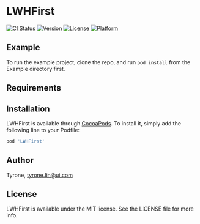 # LWHFirst

[![CI Status](https://img.shields.io/travis/Tyrone/LWHFirst.svg?style=flat)](https://travis-ci.org/Tyrone/LWHFirst)
[![Version](https://img.shields.io/cocoapods/v/LWHFirst.svg?style=flat)](https://cocoapods.org/pods/LWHFirst)
[![License](https://img.shields.io/cocoapods/l/LWHFirst.svg?style=flat)](https://cocoapods.org/pods/LWHFirst)
[![Platform](https://img.shields.io/cocoapods/p/LWHFirst.svg?style=flat)](https://cocoapods.org/pods/LWHFirst)

## Example

To run the example project, clone the repo, and run `pod install` from the Example directory first.

## Requirements

## Installation

LWHFirst is available through [CocoaPods](https://cocoapods.org). To install
it, simply add the following line to your Podfile:

```ruby
pod 'LWHFirst'
```

## Author

Tyrone, tyrone.lin@ui.com

## License

LWHFirst is available under the MIT license. See the LICENSE file for more info.
